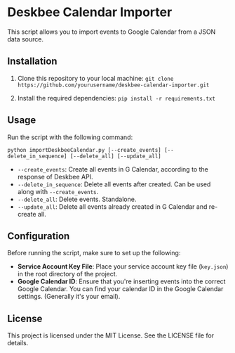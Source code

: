
# Deskbee Calendar Importer

This script allows you to import events to Google Calendar from a JSON data source.

## Installation
1.  Clone this repository to your local machine:
`git clone https://github.com/yourusername/deskbee-calendar-importer.git` 

2.  Install the required dependencies:
`pip install -r requirements.txt` 

## Usage
Run the script with the following command:

`python importDeskbeeCalendar.py [--create_events] [--delete_in_sequence] [--delete_all] [--update_all]` 
-   `--create_events`:  Create all events in G Calendar, according to the response of Deskbee API.
-   `--delete_in_sequence`: Delete all events after created. Can be used along with `--create_events`.
-   `--delete_all`: Delete events. Standalone.
-   `--update_all`: Delete all events already created in G Calendar and re-create all.

## Configuration
Before running the script, make sure to set up the following:
-   **Service Account Key File**: Place your service account key file (`key.json`) in the root directory of the project.
-   **Google Calendar ID**: Ensure that you're inserting events into the correct Google Calendar. You can find your calendar ID in the Google Calendar settings. (Generally it's your email).

## License
This project is licensed under the MIT License. See the LICENSE file for details.
